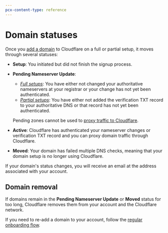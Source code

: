 ```yaml
---
pcx-content-type: reference
---
```


# Domain statuses

Once you [add a domain](https://support.cloudflare.com/hc/articles/201720164) to Cloudflare on a full or partial setup, it moves through several statuses:

*   **Setup**: You initiated but did not finish the signup process.

*   **Pending Nameserver Update**:

    *   [*Full setups*](/zone-setups/full-setup): You have either not changed your authoritative nameservers at your registrar or your change has not yet been authenticated.
    *   [*Partial setups*](/zone-setups/partial-setup): You have either not added the verification TXT record to your authoritative DNS or that record has not yet been authenticated.

      <Aside type="warning">

    Pending zones cannot be used to [proxy traffic to Cloudflare](/manage-dns-records/reference/proxied-dns-records#limitations-for-pending-domains).

      </Aside>

*   **Active**: Cloudflare has authenticated your nameserver changes or verification TXT record and you can proxy domain traffic through Cloudflare.

*   **Moved**: Your domain has failed multiple DNS checks, meaning that your domain setup is no longer using Cloudflare.

If your domain's status changes, you will receive an email at the address associated with your account.

## Domain removal

If domains remain in the **Pending Nameserver Update** or **Moved** status for too long, Cloudflare removes them from your account and the Cloudflare network.

If you need to re-add a domain to your account, follow the [regular onboarding flow](https://support.cloudflare.com/hc/articles/201720164).
